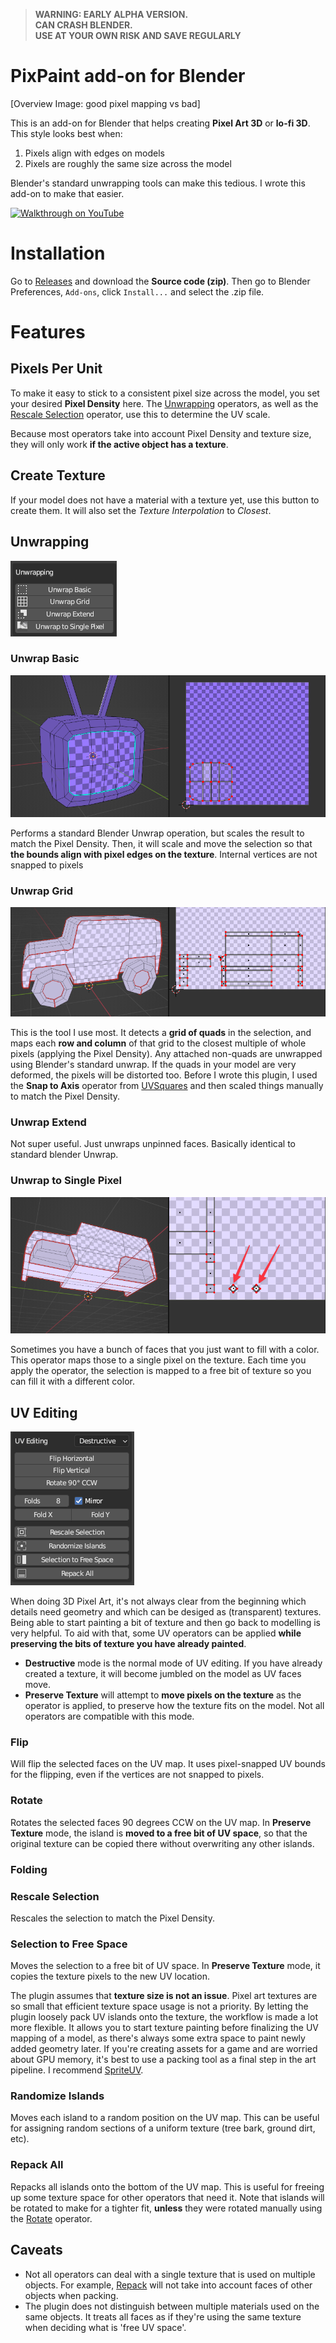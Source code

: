 >   __WARNING: EARLY ALPHA VERSION.__  
    __CAN CRASH BLENDER.__  
    __USE AT YOUR OWN RISK AND SAVE REGULARLY__  


# PixPaint add-on for Blender

[Overview Image: good pixel mapping vs bad]

This is an add-on for Blender that helps creating **Pixel Art 3D** or **lo-fi 3D**. This style looks best when:

1. Pixels align with edges on models
2. Pixels are roughly the same size across the model

Blender's standard unwrapping tools can make this tedious. I wrote this add-on to make that easier.


[![Walkthrough on YouTube](https://user-images.githubusercontent.com/271730/224333278-0fdfa82c-cd5d-4601-a2b8-563e29f4f493.png)](https://youtu.be/9ao1PM7GTS8)



# Installation

Go to [Releases](https://github.com/noio/pixpaint/releases/latest) and download the **Source code (zip)**. Then go to Blender Preferences, `Add-ons`, click `Install...` and select the .zip file.

# Features



## Pixels Per Unit

To make it easy to stick to a consistent pixel size across the model, you set your desired **Pixel Density** here. The [Unwrapping](#unwrapping) operators, as well as the [Rescale Selection](#rescale-selection) operator, use this to determine the UV scale.

Because most operators take into account Pixel Density and texture size, they will only work **if the active object has a texture**.

## Create Texture

If your model does not have a material with a texture yet, use this button to create them. It will also set the *Texture Interpolation* to *Closest*.

## Unwrapping

![Unwrapping](docs/unwrapping.png)

### Unwrap Basic

![Unwrap Basic](docs/unwrap_basic.png)

Performs a standard Blender Unwrap operation, but scales the result to match the Pixel Density. Then, it will scale and move the selection so that **the bounds align with pixel edges on the texture**. Internal vertices are not snapped to pixels

### Unwrap Grid

![Unwrap Grid](docs/unwrap_grid.png)

This is the tool I use most. It detects a **grid of quads** in the selection, and maps each **row and column** of that grid to the closest multiple of whole pixels (applying the Pixel Density). Any attached non-quads are unwrapped using Blender's standard unwrap. If the quads in your model are very deformed, the pixels will be distorted too. Before I wrote this plugin, I used the **Snap to Axis** operator from [UVSquares](https://www.blendermarket.com/products/uv-squares) and then scaled things manually to match the Pixel Density.

### Unwrap Extend

Not super useful. Just unwraps unpinned faces. Basically identical to standard blender Unwrap.

### Unwrap to Single Pixel

![Unwrap to Single Pixel](docs/unwrap_to_single_pixel.png)

Sometimes you have a bunch of faces that you just want to fill with a color. This operator maps those to a single pixel on the texture. Each time you apply the operator, the selection is mapped to a free bit of texture so you can fill it with a different color.

## UV Editing

![UV Editing](docs/uv_editing.png)

When doing 3D Pixel Art, it's not always clear from the beginning which details need geometry and which can be desiged as (transparent) textures. Being able to start painting a bit of texture and then go back to modelling is very helpful. To aid with that, some UV operators can be applied **while preserving the bits of texture you have already painted**.

 - **Destructive** mode is the normal mode of UV editing. If you have already created a texture, it will become jumbled on the model as UV faces move. 
 - **Preserve Texture** will attempt to **move pixels on the texture** as the operator is applied, to preserve how the texture fits on the model. Not all operators are compatible with this mode. 


### Flip

Will flip the selected faces on the UV map. It uses pixel-snapped UV bounds for the flipping, even if the vertices are not snapped to pixels.

### Rotate

Rotates the selected faces 90 degrees CCW on the UV map. In **Preserve Texture** mode, the island is **moved to a free bit of UV space**, so that the original texture can be copied there without overwriting any other islands.

### Folding

### Rescale Selection

Rescales the selection to match the Pixel Density.

### Selection to Free Space

Moves the selection to a free bit of UV space. In **Preserve Texture** mode, it copies the texture pixels to the new UV location. 

The plugin assumes that **texture size is not an issue**. Pixel art textures are so small that efficient texture space usage is not a priority. By letting the plugin loosely pack UV islands onto the texture, the workflow is made a lot more flexible. It allows you to start texture painting before finalizing the UV mapping of a model, as there's always some extra space to paint newly added geometry later. If you're creating assets for a game and are worried about GPU memory, it's best to use a packing tool as a final step in the art pipeline. I recommend [SpriteUV](https://www.spriteuv.com).

### Randomize Islands

Moves each island to a random position on the UV map. This can be useful for assigning random sections of a uniform texture (tree bark, ground dirt, etc).

### Repack All

Repacks all islands onto the bottom of the UV map. This is useful for freeing up some texture space for other operators that need it. Note that islands will be rotated to make for a tighter fit, **unless** they were rotated manually using the [Rotate](#rotate) operator.

## Caveats

 - Not all operators can deal with a single texture that is used on multiple objects. For example, [Repack](#repack-all) will not take into account faces of other objects when packing.
 - The plugin does not distinguish between multiple materials used on the same objects. It treats all faces as if they're using the same texture when deciding what is 'free UV space'.